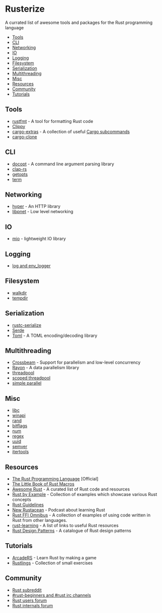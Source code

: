 # Rusterize
A currated list of awesome tools and packages for the Rust programming language

  - [Tools](#tools)
  - [CLI](#cli)
  - [Networking](#networking)
  - [IO](#io)
  - [Logging](#logging)
  - [Filesystem](#filesystem)
  - [Serialization](#serialization)
  - [Multithreading](#multithreading)
  - [Misc](#misc)
  - [Resources](#resources)
  - [Community](#community)
  - [Tutorials](#tutorials)

## Tools
  - [rustfmt](https://github.com/rust-lang-nursery/rustfmt) - A tool for formatting Rust code
  - [Clippy](https://github.com/Manishearth/rust-clippy)
  - [cargo-extras](https://github.com/kbknapp/cargo-extras) - A collection of useful [Cargo subcommands](https://github.com/rust-lang/cargo/wiki/Third-party-cargo-subcommands)
  - [cargo-clone](https://github.com/JanLikar/cargo-clone)

## CLI
  - [docopt](https://github.com/docopt/docopt.rs) - A command line argument parsing library
  - [clap-rs](https://github.com/kbknapp/clap-rs)
  - [getopts](https://github.com/rust-lang-nursery/getopts)
  - [term](https://github.com/Stebalien/term)

## Networking
  - [hyper](https://github.com/hyperium/hyper) - An HTTP library
  - [libpnet](https://github.com/libpnet/libpnet) - Low level networking

## IO
  - [mio](https://github.com/carllerche/mio) - lightweight IO library

## Logging
  - [log and env_logger](https://github.com/rust-lang-nursery/log)

## Filesystem
  - [walkdir](https://github.com/BurntSushi/walkdir)
  - [tempdir](https://github.com/rust-lang-nursery/tempdir)

## Serialization
  - [rustc-serialize](https://github.com/rust-lang-nursery/rustc-serialize)
  - [Serde](https://github.com/serde-rs/serde)
  - [Toml](https://github.com/alexcrichton/toml-rs) - A TOML encoding/decoding library

## Multithreading
  - [Crossbeam](https://github.com/aturon/crossbeam) - Support for parallelism and low-level concurrency
  - [Rayon](https://github.com/nikomatsakis/rayon) - A data parallelism library
  - [threadpool](https://github.com/frewsxcv/rust-threadpool)
  - [scoped threadpool](https://github.com/Kimundi/scoped-threadpool-rs)
  - [simple parallel](https://github.com/huonw/simple_parallel)

## Misc
  - [libc](https://github.com/rust-lang-nursery/libc)
  - [winapi](https://github.com/retep998/winapi-rs)
  - [rand](https://github.com/rust-lang-nursery/rand)
  - [bitflags](https://github.com/rust-lang-nursery/bitflags)
  - [num](https://github.com/rust-num/num)
  - [regex](https://github.com/rust-lang-nursery/regex)
  - [uuid](https://github.com/rust-lang-nursery/uuid)
  - [semver](https://github.com/steveklabnik/semver)
  - [itertools](https://github.com/bluss/rust-itertools)

## Resources
  - [The Rust Programming Language](https://doc.rust-lang.org/book/) [Official]
  - [The Little Book of Rust Macros](http://danielkeep.github.io/tlborm/book/index.html)
  - [Awesome Rust](https://github.com/kud1ing/awesome-rust) - A curated list of Rust code and resources
  - [Rust by Example](http://rustbyexample.com/) - Collection of examples which showcase various Rust concepts
  - [Rust Guidelines](http://aturon.github.io/)
  - [New Rustacean](http://www.newrustacean.com/) - Podcast about learning Rust
  - [Rust FFI Omnibus](http://jakegoulding.com/rust-ffi-omnibus/) - A collection of examples of using code written in Rust from other languages.
  - [rust-learning](https://github.com/ctjhoa/rust-learning) - A list of links to useful Rust resources
  - [Rust Design Patterns](https://github.com/nrc/patterns) - A catalogue of Rust design patterns

## Tutorials
  - [ArcadeRS](http://jadpole.github.io/arcaders/arcaders-1-0/) - Learn Rust by making a game
  - [Rustlings](https://github.com/carols10cents/rustlings) - Collection of small exercises

## Community
  - [Rust subreddit](https://reddit.com/r/rust)
  - [#rust-beginners and #rust irc channels](https://wiki.mozilla.org/IRC)
  - [Rust users forum](https://users.rust-lang.org/)
  - [Rust internals forum](https://internals.rust-lang.org/)
